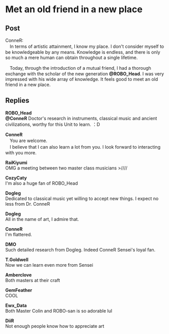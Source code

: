 # Met an old friend in a new place
## Post
ConneR:<br>
　In terms of artistic attainment, I know my place. I don't consider myself to be knowledgeable by any means. Knowledge is endless, and there is only so much a mere human can obtain throughout a single lifetime. 

　Today, through the introduction of a mutual friend, I had a thorough exchange with the scholar of the new generation **@ROBO\_Head**. I was very impressed with his wide array of knowledge. It feels good to meet an old friend in a new place. 
## Replies
**ROBO_Head**<br>
**@ConneR** Doctor's research in instruments, classical music and ancient civilizations, worthy for this Unit to learn. ：D

**ConneR**<br>
　You are welcome.<br>
　I believe that I can also learn a lot from you. I look forward to interacting with you more. 

**RaiKiyumi**<br>
OMG a meeting between two master class musicians >////

**CozyCaty**<br>
I'm also a huge fan of ROBO\_Head

**Dogleg**<br>
Dedicated to classical music yet willing to accept new things. I expect no less from Dr. ConneR

**Dogleg**<br>
All in the name of art, I admire that. 

**ConneR**<br>
I'm flattered.

**DMO**<br>
Such detailed research from Dogleg. Indeed ConneR Sensei's loyal fan.

**T.Goldwell**<br>
Now we can learn even more from Sensei

**Amberclove**<br>
Both masters at their craft

**GemFeather**<br>
COOL

**Ewx_Data**<br>
Both Master Colin and ROBO-san is so adorable lul

**DiiR**<br>
Not enough people know how to appreciate art

